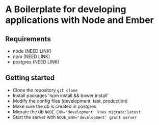 # A Boilerplate for developing applications with Node and Ember

## Requirements
* node (NEED LINK)
* npm (NEED LINK)
* postgres (NEED LINK)

## Getting started
* Clone the repository `git clone`
* Install packages 'npm install && bower install'
* Modify the config files (development, test, production)
* Make sure the db is created in postgres
* Migrate the db `NODE_ENV='development' knex migrate:latest`
* Start the server with `NODE_ENV='development' grunt server`